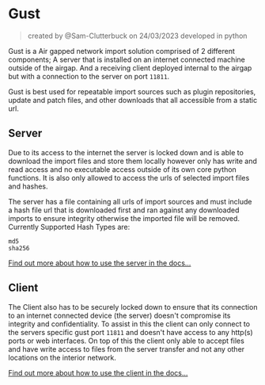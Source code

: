 # Gust
> created by @Sam-Clutterbuck on 24/03/2023 developed in python

Gust is a Air gapped network import solution comprised of 2 different components; A server that is installed on an internet connected machine outside of the airgap. And a receiving client deployed internal to the airgap but with a connection to the server on port `11811`.

Gust is best used for repeatable import sources such as plugin repositories, update and patch files, and other downloads that all accessible from a static url.

## Server

Due to its access to the internet the server is locked down and is able to download the import files and store them locally however only has write and read access and no executable access outside of its own core python functions. It is also only allowed to access the urls of selected import files and hashes.

The server has a file containing all urls of import sources and must include a hash file url that is downloaded first and ran against any downloaded imports to ensure integrity otherwise the imported file will be removed. Currently Supported Hash Types are:
```
md5
sha256
```
[Find out more about how to use the server in the docs...](/docs/server)

## Client

The Client also has to be securely locked down to ensure that its connection to an internet connected device (the  server) doesn't compromise its integrity and confidentiality. To assist in this the client can only connect to the servers specific gust port `11811` and doesn't have access to any http(s) ports or web interfaces. On top of this the client only able to accept files and have write access to files from the server transfer and not any other locations on the interior network.

[Find out more about how to use the client in the docs...](/docs/client)
